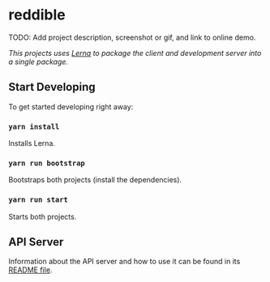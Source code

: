 # reddible

TODO: Add project description, screenshot or gif, and link to online demo.

_This projects uses [Lerna] to package the client and development server into a single package._

## Start Developing

To get started developing right away:

### `yarn install`

Installs Lerna.

### `yarn run bootstrap`

Bootstraps both projects (install the dependencies).

### `yarn run start`

Starts both projects.

[Lerna]: https://github.com/lerna/lerna

## API Server

Information about the API server and how to use it can be found in its [README file](packages/server/README.md).

